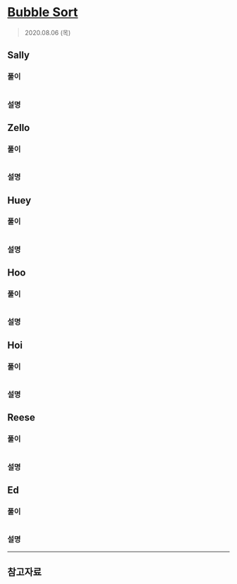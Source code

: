 # [Bubble Sort](https://www.hackerrank.com/challenges/ctci-bubble-sort/problem?h_l=interview&playlist_slugs%5B%5D=interview-preparation-kit&playlist_slugs%5B%5D=sorting)

> 2020.08.06 (목)

## Sally

### 풀이

```js
```

### 설명

## Zello

### 풀이

```js
```

### 설명

## Huey

### 풀이

```js
```

### 설명

## Hoo

### 풀이

```js
```

### 설명

## Hoi

### 풀이

```js
```

### 설명

## Reese

### 풀이

```js
```

### 설명

## Ed

### 풀이

```js
```

### 설명

---

## 참고자료
